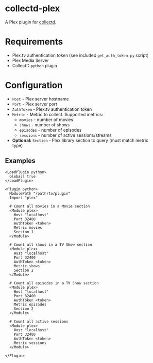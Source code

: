 # collectd-plex

A Plex plugin for [collectd](https://collectd.org/).

# Requirements

* Plex.tv authentication token (see included `get_auth_token.py` script)
* Plex Media Server
* CollectD `python` plugin

# Configuration

* `Host` - Plex server hostname
* `Port` - Plex server port
* `AuthToken` - Plex.tv authentication token
* `Metric` - Metric to collect.  Supported metrics:
  * `movies` - number of movies
  * `shows` - number of shows
  * `episodes` - number of episodes
  * `sessions` - number of active sessions/streams
* **Optional:** `Section` - Plex library section to query (must match metric type)

## Examples

```
<LoadPlugin python>
  Globals true
</LoadPlugin>

<Plugin python>
  ModulePath "/path/to/plugin"
  Import "plex"

  # Count all movies in a Movie section
  <Module plex>
    Host "localhost"
    Port 32400
    AuthToken <token>
    Metric movies
    Section 1
  </Module>

  # Count all shows in a TV Show section
  <Module plex>
    Host "localhost"
    Port 32400
    AuthToken <token>
    Metric shows
    Section 2
  </Module>

  # Count all episodes in a TV Show section
  <Module plex>
    Host "localhost"
    Port 32400
    AuthToken <token>
    Metric episodes
    Section 2
  </Module>

  # Count all active sessions
  <Module plex>
    Host "localhost"
    Port 32400
    AuthToken <token>
    Metric sessions
  </Module>

</Plugin>
```
